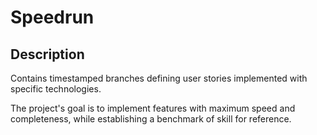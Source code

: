 # Speedrun

## Description
Contains timestamped branches defining user stories implemented with specific technologies.

The project's goal is to implement features with maximum speed and completeness, while establishing a benchmark of skill for reference.
